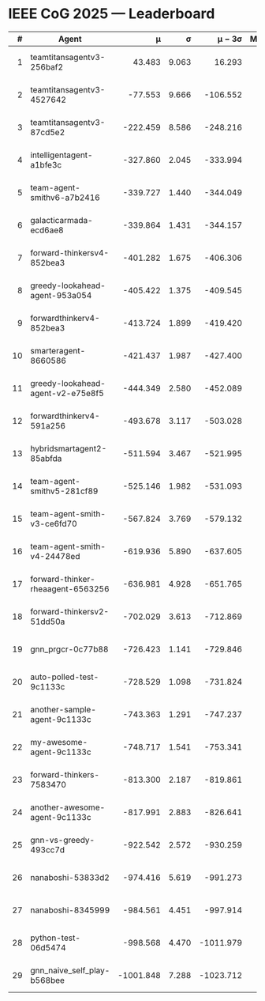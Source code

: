 # IEEE CoG 2025 — Leaderboard

| # | Agent | μ | σ | μ − 3σ | Matches | Updated |
|---:|---|---:|---:|---:|---:|---|
| 1 | teamtitansagentv3-256baf2 | 43.483 | 9.063 | 16.293 | 21096 | 2025-08-25 02:09 |
| 2 | teamtitansagentv3-4527642 | -77.553 | 9.666 | -106.552 | 20530 | 2025-08-25 02:09 |
| 3 | teamtitansagentv3-87cd5e2 | -222.459 | 8.586 | -248.216 | 21386 | 2025-08-25 02:09 |
| 4 | intelligentagent-a1bfe3c | -327.860 | 2.045 | -333.994 | 17532 | 2025-08-25 02:09 |
| 5 | team-agent-smithv6-a7b2416 | -339.727 | 1.440 | -344.049 | 20540 | 2025-08-25 02:09 |
| 6 | galacticarmada-ecd6ae8 | -339.864 | 1.431 | -344.157 | 19200 | 2025-08-25 02:09 |
| 7 | forward-thinkersv4-852bea3 | -401.282 | 1.675 | -406.306 | 16766 | 2025-08-25 02:09 |
| 8 | greedy-lookahead-agent-953a054 | -405.422 | 1.375 | -409.545 | 18954 | 2025-08-25 02:09 |
| 9 | forwardthinkerv4-852bea3 | -413.724 | 1.899 | -419.420 | 17456 | 2025-08-25 02:09 |
| 10 | smarteragent-8660586 | -421.437 | 1.987 | -427.400 | 17489 | 2025-08-25 02:09 |
| 11 | greedy-lookahead-agent-v2-e75e8f5 | -444.349 | 2.580 | -452.089 | 21174 | 2025-08-25 02:09 |
| 12 | forwardthinkerv4-591a256 | -493.678 | 3.117 | -503.028 | 17023 | 2025-08-25 02:09 |
| 13 | hybridsmartagent2-85abfda | -511.594 | 3.467 | -521.995 | 17194 | 2025-08-25 02:09 |
| 14 | team-agent-smithv5-281cf89 | -525.146 | 1.982 | -531.093 | 19840 | 2025-08-25 02:09 |
| 15 | team-agent-smith-v3-ce6fd70 | -567.824 | 3.769 | -579.132 | 21196 | 2025-08-25 02:09 |
| 16 | team-agent-smith-v4-24478ed | -619.936 | 5.890 | -637.605 | 20736 | 2025-08-25 02:09 |
| 17 | forward-thinker-rheaagent-6563256 | -636.981 | 4.928 | -651.765 | 19438 | 2025-08-25 02:09 |
| 18 | forward-thinkersv2-51dd50a | -702.029 | 3.613 | -712.869 | 20078 | 2025-08-25 02:09 |
| 19 | gnn_prgcr-0c77b88 | -726.423 | 1.141 | -729.846 | 18120 | 2025-08-25 02:09 |
| 20 | auto-polled-test-9c1133c | -728.529 | 1.098 | -731.824 | 21220 | 2025-08-25 02:09 |
| 21 | another-sample-agent-9c1133c | -743.363 | 1.291 | -747.237 | 20800 | 2025-08-25 02:09 |
| 22 | my-awesome-agent-9c1133c | -748.717 | 1.541 | -753.341 | 20820 | 2025-08-25 02:09 |
| 23 | forward-thinkers-7583470 | -813.300 | 2.187 | -819.861 | 18680 | 2025-08-25 02:09 |
| 24 | another-awesome-agent-9c1133c | -817.991 | 2.883 | -826.641 | 21960 | 2025-08-25 02:09 |
| 25 | gnn-vs-greedy-493cc7d | -922.542 | 2.572 | -930.259 | 15860 | 2025-08-25 02:09 |
| 26 | nanaboshi-53833d2 | -974.416 | 5.619 | -991.273 | 16000 | 2025-08-25 02:09 |
| 27 | nanaboshi-8345999 | -984.561 | 4.451 | -997.914 | 16850 | 2025-08-25 02:09 |
| 28 | python-test-06d5474 | -998.568 | 4.470 | -1011.979 | 16510 | 2025-08-25 02:09 |
| 29 | gnn_naive_self_play-b568bee | -1001.848 | 7.288 | -1023.712 | 16600 | 2025-08-25 02:09 |
